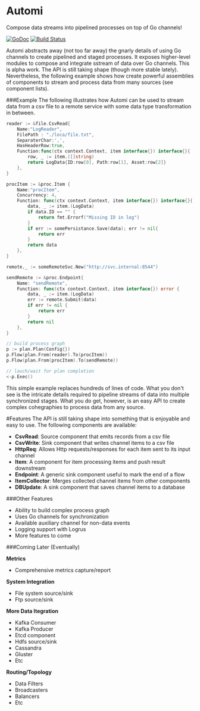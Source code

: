Automi
======
Compose data streams into pipelined processes on top of Go channels!

[![GoDoc](https://godoc.org/github.com/vladimirvivien/automi?status.svg)](https://godoc.org/github.com/vladimirvivien/automi)
[![Build Status](https://travis-ci.org/vladimirvivien/automi.svg)](https://travis-ci.org/vladimirvivien/automi)

Automi abstracts away (not too far away) the gnarly details of using Go channels to create pipelined and staged processes.  It exposes higher-level modules to compose and integrate sstream of data over Go channels.  This is alpha work. The API is still taking shape (though more stable lately).  Nevertheless, the following example shows how create powerful assemblies of components to stream and process data from many sources (see component lists).

###Example
The following illustrates how Automi can be used to stream data from a csv file to a remote service with some data type transformation in between.

```Go
reader := &file.CsvRead{
    Name:"LogReader",
    FilePath : "./loca/file.txt",
    SeparaterChar:',',
    HasHeaderRow:true,
    Function:func(ctx context.Context, item interface{}) interface{}{
		row, _ := item.([]string)
        return LogData{ID:row[0], Path:row[1], Asset:row[2]}
	},
}

procItem := &proc.Item {
    Name:"procItem",
	Concurrency: 4,
    Function: func(ctx context.Context, item interface{}) interface{}{
	    data, _ := item.(LogData)
		if data.ID == "" {
		    return fmt.Errorf("Missing ID in log")
		}
        if err := somePersistance.Save(data); err != nil{
			return err
		}
		return data
	},
}

remote,_ := someRemoteSvc.New("http://svc.internal:8544")

sendRemote := &proc.Endpoint{
    Name: "sendRemote",
    Function: func(ctx context.Context, item interface{}) error {
		data, _ := item.(LogData)
		err := remote.Submit(data)
		if err != nil {
			return err
		}
		return nil
	},
}

// build process graph
p := plan.Plan(Config{})
p.Flow(plan.From(reader).To(procItem))
p.Flow(plan.From(procItem).To(sendRemote))

// lauch/wait for plan completion
<-p.Exec()
```
This simple example replaces hundreds of lines of code.  What you don't see is the intricate details required to pipeline streams of data into multiple synchronized stages.  What you do get, however, is an easy API to create complex cohegraphies to process data from any source.

#Features
The API is still taking shape into something that is enjoyable and easy to use.  The following components are available:

 - **CsvRead**: Source component that emits records from a csv file
 - **CsvWrite**: Sink component that writes channel items to a csv file
 - **HttpReq**: Allows Http requests/responses for each item sent to its input channel
 - **Item**: A component for item processing items and push result downstream
 - **Endpoint**: A generic sink component useful to mark the end of a flow
 - **ItemCollector**: Merges collected channel items from other components
 - **DBUpdate**: A sink component that saves channel items to a database

###Other Features
 - Ability to build complex process graph
 - Uses Go channels for synchronization
 - Available auxiliary channel for non-data events
 - Logging support with Logrus
 - More features to come

###Coming Later (Eventually)

**Metrics**
 - Comprehensive metrics capture/report
   
**System Integration**
 - File system source/sink
 - Ftp source/sink

**More Data Itegration**
 - Kafka Consumer
 - Kafka Producer
 - Etcd component
 - Hdfs source/sink
 - Cassandra
 - Gluster
 - Etc

**Routing/Topology**
 - Data Filters
 - Broadcasters
 - Balancers
 - Etc
